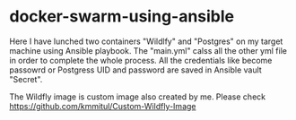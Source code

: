 # docker-swarm-using-ansible
Here I have lunched two containers "Wildlfy" and "Postgres" on my target machine using Ansible playbook. The "main.yml" calss all the other yml file in order to complete the whole process. All the credentials like become passowrd or Postgress UID and password are saved in Ansible vault "Secret".

The Wildfly image is custom image also created by me. Please check  https://github.com/kmmitul/Custom-Wildfly-Image
